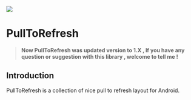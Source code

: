 [![](https://jitpack.io/v/vetrio2511/PullToRefresh.svg)](https://jitpack.io/#vetrio2511/PullToRefresh)

PullToRefresh
===================

> **Now PullToRefresh was updated version to 1.X , If you have any question or suggestion  with this library , welcome to tell me !**

## Introduction
PullToRefresh is a collection of nice pull to refresh layout for Android.
